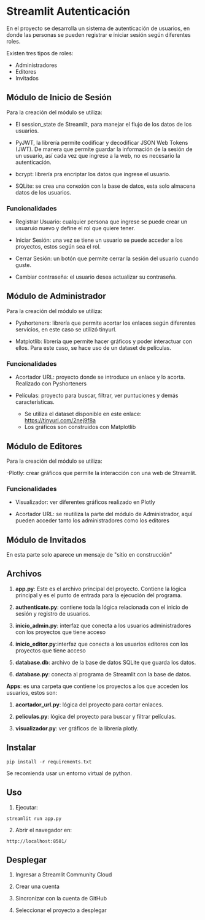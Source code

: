 # Streamlit Autenticación

En el proyecto se desarrolla un sistema de autenticación de usuarios, en donde las personas se pueden registrar e iniciar sesión según diferentes roles.

Existen tres tipos de roles:

- Administradores
- Editores
- Invitados

## Módulo de Inicio de Sesión

Para la creación del módulo se utiliza:

- El session_state de Streamlit, para manejar el flujo de los datos de los usuarios.

- PyJWT, la librería permite codificar y decodificar JSON Web Tokens (JWT). De manera que permite guardar la información de la sesión de un usuario, así cada vez que ingrese a la web, no es necesario la autenticación.

- bcrypt: librería pra encriptar los datos que ingrese el usuario.

- SQLite: se crea una conexión con la base de datos, esta solo almacena datos de los usuarios.

### Funcionalidades

- Registrar Usuario: cualquier persona que ingrese se puede crear un usuaruio nuevo y define el rol que quiere tener. 

- Iniciar Sesión: una vez se tiene un usuario se puede acceder a los proyectos, estos según sea el rol. 

- Cerrar Sesión: un botón que permite cerrar la sesión del usuario cuando guste.

- Cambiar contraseña: el usuario desea actualizar su contraseña.


## Módulo de Administrador

Para la creación del módulo se utiliza:

- Pyshorteners: librería que permite acortar los enlaces según diferentes servicios, en este caso se utilizó tinyurl.

- Matplotlib: librería que permite hacer gráficos y poder interactuar con ellos. Para este caso, se hace uso de un dataset de películas.

### Funcionalidades

- Acortador URL: proyecto donde se introduce un enlace y lo acorta. Realizado con Pyshorteners

- Películas: proyecto para buscar, filtrar, ver puntuciones y demás características. 
    - Se utiliza el dataset disponible en este enlace: https://tinyurl.com/2nej9f8a 
    - Los gráficos son construidos con Matplotlib



## Módulo de Editores
Para la creación del módulo se utiliza:

-Plotly: crear gráficos que permite la interacción con una web de Streamlit.

### Funcionalidades

- Visualizador: ver diferentes gráficos realizado en Plotly

- Acortador URL: se reutiliza la parte del módulo de Administrador, aquí pueden acceder tanto los administradores como los editores

## Módulo de Invitados

En esta parte solo aparece un mensaje de "sitio en construcción"





## Archivos

1. **app.py**: Este es el archivo principal del proyecto. Contiene la lógica principal y es el punto de entrada para la ejecución del programa.

2. **authenticate.py**: contiene toda la lógica relacionada con el inicio de sesión y registro de usuarios. 

3. **inicio_admin.py**: interfaz que conecta a los usuarios administradores con los proyectos que tiene acceso

4. **inicio_editor.py**:interfaz que conecta a los usuarios editores con los proyectos que tiene acceso

5. **database.db**: archivo de la base de datos SQLite que guarda los datos. 

6. **database.py**: conecta al programa de Streamlit con la base de datos.

**Apps**: es una carpeta que contiene los proyectos a los que acceden los usuarios, estos son:

1. **acortador_url.py**: lógica del proyecto para cortar enlaces.

2. **peliculas.py**: lógica del proyecto para buscar y filtrar películas.

3. **visualizador.py**: ver gráficos de la librería plotly.

## Instalar
```
pip install -r requirements.txt
```
Se recomienda usar un entorno virtual de python.

## Uso

1. Ejecutar: 
```
streamlit run app.py
```

2. Abrir el navegador en:
```
http://localhost:8501/
```


## Desplegar

1. Ingresar a Streamlit Community Cloud

2. Crear una cuenta

3. Sincronizar con la cuenta de GitHub

4. Seleccionar el proyecto a desplegar

